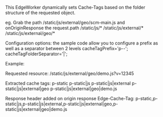This EdgeWorker dynamically sets Cache-Tags based on the folder structure of the requested object.


eg. Grab the path /static/js/external/geo/scm-main.js and onOriginResponse the request.path 
/static/js/*
/static/js/external/*
/static/js/external/geo/*

Configuration options: the sample code allow you to configure a prefix as well as a separator between 2 levels
cacheTagPrefix='p--';
cacheTagFolderSeparator='|';


Example:

Requested resource:
/static/js/external/geo/demo.js?v=12345

Extracted cache tags:
p-static
p-static|js
p-static|js|external
p-static|js|external|geo
p-static|js|external|geo|demo.js

Response header added on origin response
Edge-Cache-Tag: p-static,p-static|js,p-static|js|external,p-static|js|external|geo,p-static|js|external|geo|demo.js



